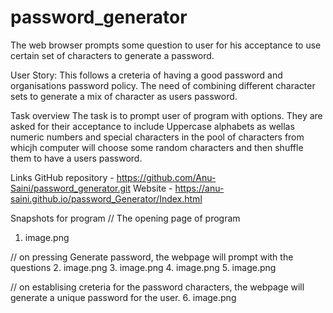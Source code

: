 # password_generator
The web browser prompts some question to user for his acceptance to use certain set of characters to generate a password.

User Story: This follows a creteria of having a good password and organisations password policy. The need of combining different character sets to generate a mix of character as users password.  


Task overview
The task is to prompt user of program with options. They are asked for their acceptance to include Uppercase alphabets as wellas numeric numbers and special characters in the pool of characters from whicjh computer will choose some random characters and then shuffle them to have a users password.

Links
GitHub repository - https://github.com/Anu-Saini/password_generator.git
Website  -  https://anu-saini.github.io/password_Generator/Index.html

Snapshots for program
// The opening page of program
1. image.png

// on pressing Generate password, the webpage will prompt with the questions
2. image.png
3. image.png
4. image.png
5. image.png

// on establising creteria for the password characters, the webpage will generate a unique password for the user.
6. image.png